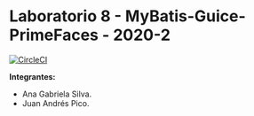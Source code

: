 # Laboratorio 8 - MyBatis-Guice-PrimeFaces - 2020-2

[![CircleCI](https://circleci.com/gh/PDSW-ECI/base-proyectos.svg?style=svg)](https://app.circleci.com/pipelines/github/gabrielaasilva/CVDS_LAB08)


**Integrantes:**
- Ana Gabriela Silva.
- Juan Andrés Pico.